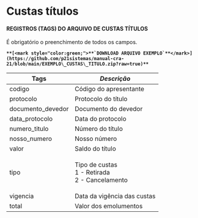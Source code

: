 # Custas títulos

#### REGISTROS (TAGS) DO ARQUIVO DE CUSTAS TÍTULOS

É obrigatório o preenchimento de todos os campos.

**``**[<mark style="color:green;">**`DOWNLOAD ARQUIVO EXEMPLO`**</mark>](https://github.com/p21sistemas/manual-cra-21/blob/main/EXEMPLO\_CUSTAS\_TITULO.zip?raw=true)**``**

| **Tags**           | _**Descrição**_                                           |
| ------------------ | --------------------------------------------------------- |
| codigo             | Código do apresentante                                    |
| protocolo          | Protocolo do título                                       |
| documento\_devedor | Documento do devedor                                      |
| data\_protocolo    | Data do protocolo                                         |
| numero\_titulo     | Número do título                                          |
| nosso\_numero      | Nosso número                                              |
| valor              | Saldo do título                                           |
| tipo               | <p>Tipo de custas<br>1 - Retirada<br>2 - Cancelamento</p> |
| vigencia           | Data da vigência das custas                               |
| total              | Valor dos emolumentos                                     |
